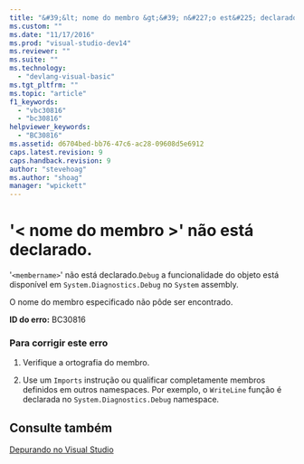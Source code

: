 ```yaml
---
title: "&#39;&lt; nome do membro &gt;&#39; n&#227;o est&#225; declarado. | Microsoft Docs"
ms.custom: ""
ms.date: "11/17/2016"
ms.prod: "visual-studio-dev14"
ms.reviewer: ""
ms.suite: ""
ms.technology: 
  - "devlang-visual-basic"
ms.tgt_pltfrm: ""
ms.topic: "article"
f1_keywords: 
  - "vbc30816"
  - "bc30816"
helpviewer_keywords: 
  - "BC30816"
ms.assetid: d6704bed-bb76-47c6-ac28-09608d5e6912
caps.latest.revision: 9
caps.handback.revision: 9
author: "stevehoag"
ms.author: "shoag"
manager: "wpickett"
---
```

# &#39;&lt; nome do membro &gt;&#39; n&#227;o est&#225; declarado.
'`<membername>`' não está declarado.`Debug` a funcionalidade do objeto está disponível em `System.Diagnostics.Debug` no `System` assembly.  
  
 O nome do membro especificado não pôde ser encontrado.  
  
 **ID do erro:** BC30816  
  
### Para corrigir este erro  
  
1.  Verifique a ortografia do membro.  
  
2.  Use um `Imports` instrução ou qualificar completamente membros definidos em outros namespaces. Por exemplo, o `WriteLine` função é declarada no `System.Diagnostics.Debug` namespace.  
  
## Consulte também  
 [Depurando no Visual Studio](/visual-studio/debugger/debugging-in-visual-studio)